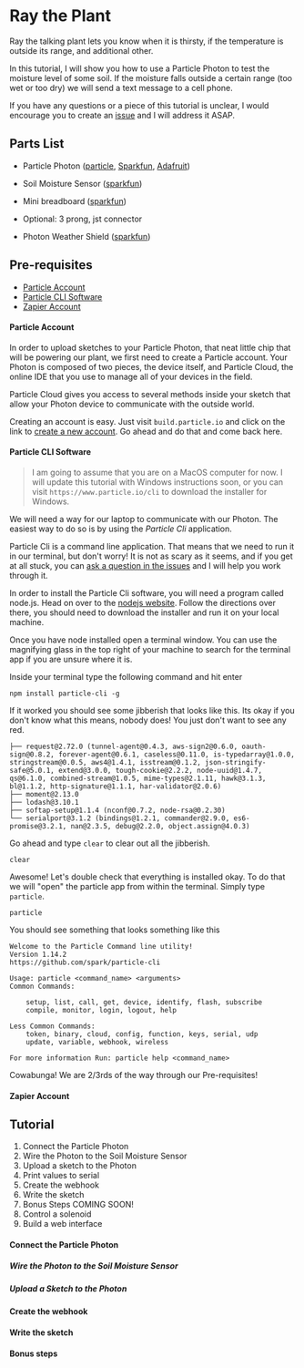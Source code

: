 # Ray the Plant

Ray the talking plant lets you know when it is thirsty, if the temperature is outside its range, and additional other.

In this tutorial, I will show you how to use a Particle Photon to test the moisture level of some soil. If the moisture falls outside a certain range (too wet or too dry) we will send a text message to a cell phone.

If you have any questions or a piece of this tutorial is unclear, I would encourage you to create an [issue](https://github.com/jordanskole/ray-the-plant/issues) and I will address it ASAP.

## Parts List

- Particle Photon ([particle](https://store.particle.io/collections/photon), [Sparkfun](https://www.sparkfun.com/products/13774), [Adafruit](https://www.adafruit.com/product/2721))
- Soil Moisture Sensor ([sparkfun](https://www.sparkfun.com/products/13322))
- Mini breadboard ([sparkfun](https://www.sparkfun.com/products/12044))
- Optional: 3 prong, jst connector


- Photon Weather Shield ([sparkfun](https://www.sparkfun.com/products/13630))

## Pre-requisites

- [Particle Account](https://build.particle.io/signup)
- [Particle CLI Software](https://www.npmjs.com/package/particle-cli)
- [Zapier Account](https://zapier.com/app/explore)


#### Particle Account

In order to upload sketches to your Particle Photon, that neat little chip that will be powering our plant, we first need to create a Particle account. Your Photon is composed of two pieces, the device itself, and Particle Cloud, the online IDE that you use to manage all of your devices in the field.

Particle Cloud gives you access to several methods inside your sketch that allow your Photon device to communicate with the outside world.

Creating an account is easy. Just visit `build.particle.io` and click on the link to [create a new account](https://build.particle.io/signup). Go ahead and do that and come back here.

#### Particle CLI Software

> I am going to assume that you are on a MacOS computer for now. I will update this tutorial with Windows instructions soon, or you can visit `https://www.particle.io/cli` to download the installer for Windows.

We will need a way for our laptop to communicate with our Photon. The easiest way to do so is by using the _Particle Cli_ application.

Particle Cli is a command line application. That means that we need to run it in our terminal, but don't worry! It is not as scary as it seems, and if you get at all stuck, you can [ask a question in the issues](https://github.com/jordanskole/ray-the-plant/issues) and I will help you work through it.

In order to install the Particle Cli software, you will need a program called node.js. Head on over to the [nodejs website](https://nodejs.org). Follow the directions over there, you should need to download the installer and run it on your local machine.

Once you have node installed open a terminal window. You can use the magnifying glass in the top right of your machine to search for the terminal app if you are unsure where it is.

Inside your terminal type the following command and hit enter

```shell
npm install particle-cli -g
```

If it worked you should see some jibberish that looks like this. Its okay if you don't know what this means, nobody does! You just don't want to see any red.

```shell
├── request@2.72.0 (tunnel-agent@0.4.3, aws-sign2@0.6.0, oauth-sign@0.8.2, forever-agent@0.6.1, caseless@0.11.0, is-typedarray@1.0.0, stringstream@0.0.5, aws4@1.4.1, isstream@0.1.2, json-stringify-safe@5.0.1, extend@3.0.0, tough-cookie@2.2.2, node-uuid@1.4.7, qs@6.1.0, combined-stream@1.0.5, mime-types@2.1.11, hawk@3.1.3, bl@1.1.2, http-signature@1.1.1, har-validator@2.0.6)
├── moment@2.13.0
├── lodash@3.10.1
├── softap-setup@1.1.4 (nconf@0.7.2, node-rsa@0.2.30)
└── serialport@3.1.2 (bindings@1.2.1, commander@2.9.0, es6-promise@3.2.1, nan@2.3.5, debug@2.2.0, object.assign@4.0.3)
```

Go ahead and type `clear` to clear out all the jibberish.

```shell
clear
```

Awesome! Let's double check that everything is installed okay. To do that we will "open" the particle app from within the terminal. Simply type `particle`.

```shell
particle
```

You should see something that looks something like this

```shell
Welcome to the Particle Command line utility!
Version 1.14.2
https://github.com/spark/particle-cli

Usage: particle <command_name> <arguments>
Common Commands:

    setup, list, call, get, device, identify, flash, subscribe
    compile, monitor, login, logout, help

Less Common Commands:
    token, binary, cloud, config, function, keys, serial, udp
    update, variable, webhook, wireless

For more information Run: particle help <command_name>
```

Cowabunga! We are 2/3rds of the way through our Pre-requisites! 

#### Zapier Account

## Tutorial

1. Connect the Particle Photon
  1. Wire the Photon to the Soil Moisture Sensor
  2. Upload a sketch to the Photon
2. Print values to serial
3. Create the webhook
4. Write the sketch
5. Bonus Steps COMING SOON!
  1. Control a solenoid
  2. Build a web interface

#### Connect the Particle Photon

##### Wire the Photon to the Soil Moisture Sensor

##### Upload a Sketch to the Photon

#### Create the webhook

#### Write the sketch

#### Bonus steps
